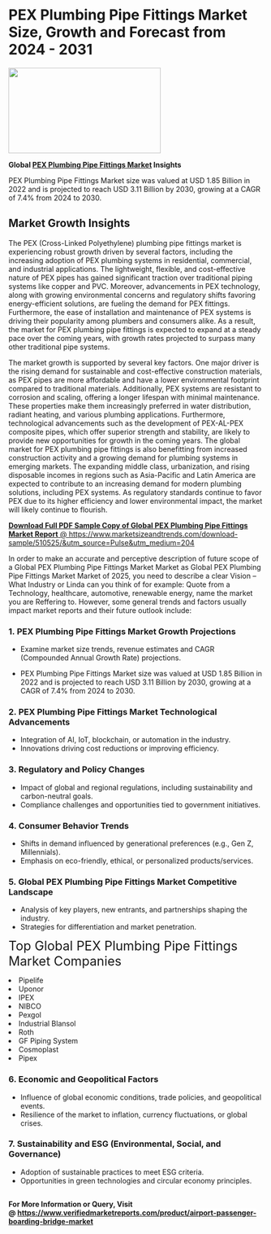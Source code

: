 <H1>PEX Plumbing Pipe Fittings Market Size, Growth and Forecast from 2024 - 2031</H1><img class="aligncenter size-medium wp-image-584254" src="https://thirdeyenews.in/wp-content/uploads/2024/09/Global-Market-Research-300x168.jpeg" alt="" width="300" height="168" /><p><strong>Global&nbsp;<a href="https://www.marketsizeandtrends.com/download-sample/510525/&amp;utm_source=Pulse&amp;utm_medium=204">PEX Plumbing Pipe Fittings Market</a> Insights</strong></p><p>PEX Plumbing Pipe Fittings Market size was valued at USD 1.85 Billion in 2022 and is projected to reach USD 3.11 Billion by 2030, growing at a CAGR of 7.4% from 2024 to 2030.</p><p><h2>Market Growth Insights</h2> <p>The PEX (Cross-Linked Polyethylene) plumbing pipe fittings market is experiencing robust growth driven by several factors, including the increasing adoption of PEX plumbing systems in residential, commercial, and industrial applications. The lightweight, flexible, and cost-effective nature of PEX pipes has gained significant traction over traditional piping systems like copper and PVC. Moreover, advancements in PEX technology, along with growing environmental concerns and regulatory shifts favoring energy-efficient solutions, are fueling the demand for PEX fittings. Furthermore, the ease of installation and maintenance of PEX systems is driving their popularity among plumbers and consumers alike. As a result, the market for PEX plumbing pipe fittings is expected to expand at a steady pace over the coming years, with growth rates projected to surpass many other traditional pipe systems.</p> <p><a href="#"></a></p> <p>The market growth is supported by several key factors. One major driver is the rising demand for sustainable and cost-effective construction materials, as PEX pipes are more affordable and have a lower environmental footprint compared to traditional materials. Additionally, PEX systems are resistant to corrosion and scaling, offering a longer lifespan with minimal maintenance. These properties make them increasingly preferred in water distribution, radiant heating, and various plumbing applications. Furthermore, technological advancements such as the development of PEX-AL-PEX composite pipes, which offer superior strength and stability, are likely to provide new opportunities for growth in the coming years. The global market for PEX plumbing pipe fittings is also benefitting from increased construction activity and a growing demand for plumbing systems in emerging markets. The expanding middle class, urbanization, and rising disposable incomes in regions such as Asia-Pacific and Latin America are expected to contribute to an increasing demand for modern plumbing solutions, including PEX systems. As regulatory standards continue to favor PEX due to its higher efficiency and lower environmental impact, the market will likely continue to flourish.</p> <p><a href="#"></p><p><span class=""><strong>Download Full PDF Sample Copy of Global PEX Plumbing Pipe Fittings Market Report</strong> @ <a href="https://www.marketsizeandtrends.com/download-sample/510525/&amp;utm_source=Pulse&amp;utm_medium=204" target="_blank">https://www.marketsizeandtrends.com/download-sample/510525/&amp;utm_source=Pulse&amp;utm_medium=204</a></span></p><p>In order to make an accurate and perceptive description of future scope of a Global&nbsp;PEX Plumbing Pipe Fittings Market Market as Global&nbsp;PEX Plumbing Pipe Fittings Market Market of 2025, you need to describe a clear Vision &ndash; What Industry or Linda can you think of for example: Quote from a Technology, healthcare, automotive, renewable energy, name the market you are Reffering to. However, some general trends and factors usually impact market reports and their future outlook include:</p><h3>1.&nbsp;<strong>PEX Plumbing Pipe Fittings Market Growth Projections</strong></h3><ul><li>Examine market size trends, revenue estimates and CAGR (Compounded Annual Growth Rate) projections.</li><li><p>PEX Plumbing Pipe Fittings Market size was valued at USD 1.85 Billion in 2022 and is projected to reach USD 3.11 Billion by 2030, growing at a CAGR of 7.4% from 2024 to 2030.</p></li></ul><h3>2.&nbsp;<strong>PEX Plumbing Pipe Fittings Market Technological Advancements</strong></h3><ul><li>Integration of AI, IoT, blockchain, or automation in the industry.</li><li>Innovations driving cost reductions or improving efficiency.</li></ul><h3>3.&nbsp;<strong>Regulatory and Policy Changes</strong></h3><ul><li>Impact of global and regional regulations, including sustainability and carbon-neutral goals.</li><li>Compliance challenges and opportunities tied to government initiatives.</li></ul><h3>4.&nbsp;<strong>Consumer Behavior Trends</strong></h3><ul><li>Shifts in demand influenced by generational preferences (e.g., Gen Z, Millennials).</li><li>Emphasis on eco-friendly, ethical, or personalized products/services.</li></ul><h3>5.&nbsp;<strong>Global PEX Plumbing Pipe Fittings Market Competitive Landscape</strong></h3><ul><li>Analysis of key players, new entrants, and partnerships shaping the industry.</li><li>Strategies for differentiation and market penetration.</li></ul><p data-pm-slice="1 1 []"><span style="color: inherit; font-family: inherit; font-size: 25px;">Top Global PEX Plumbing Pipe Fittings Market Companies</span></p><div class="" data-test-id=""><p><li>Pipelife</li><li> Uponor</li><li> IPEX</li><li> NIBCO</li><li> Pexgol</li><li> Industrial Blansol</li><li> Roth</li><li> GF Piping System</li><li> Cosmoplast</li><li> Pipex</li></p></div><h3>6.&nbsp;<strong>Economic and Geopolitical Factors</strong></h3><ul><li>Influence of global economic conditions, trade policies, and geopolitical events.</li><li>Resilience of the market to inflation, currency fluctuations, or global crises.</li></ul><h3>7.&nbsp;<strong>Sustainability and ESG (Environmental, Social, and Governance)</strong></h3><ul><li>Adoption of sustainable practices to meet ESG criteria.</li><li>Opportunities in green technologies and circular economy principles.</li></ul><h2><strong style="font-size: 14px;">For More Information or Query, Visit @&nbsp;</strong><a style="background-color: #ffffff; font-size: 14px;" href="https://www.marketsizeandtrends.com/report/pex-plumbing-pipe-fittings-market/" target="_blank">https://www.verifiedmarketreports.com/product/airport-passenger-boarding-bridge-market</a></h2>
